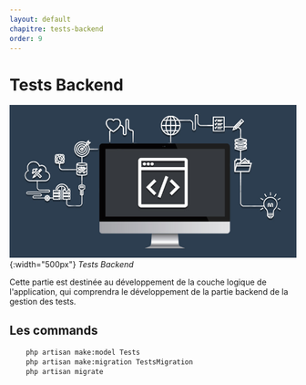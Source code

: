 ```yaml
---
layout: default
chapitre: tests-backend
order: 9
---
```



# Tests Backend

![autoformations-backend](./images/back-end.jpg){:width="500px"}
*Tests Backend*

<!-- note -->

Cette partie est destinée au développement de la couche logique de l'application, qui comprendra le développement de la partie backend de la gestion des tests.

<!-- new slide -->

## Les commands

```bash
    php artisan make:model Tests
    php artisan make:migration TestsMigration
    php artisan migrate
```
<!-- new slide -->
